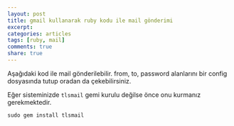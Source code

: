 ```yaml
---
layout: post
title: gmail kullanarak ruby kodu ile mail gönderimi
excerpt:
categories: articles
tags: [ruby, mail]
comments: true
share: true
---
```


Aşağıdaki kod ile mail gönderilebilir. from, to, password alanlarını bir config
dosyasında tutup oradan da çekebilirsiniz.

Eğer sisteminizde `tlsmail` gemi kurulu değilse önce onu kurmanız gerekmektedir.

	sudo gem install tlsmail

<script src="https://gist.github.com/1471290.js"> </script>
